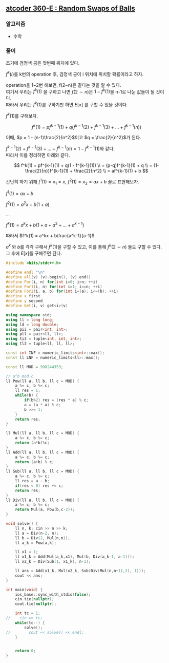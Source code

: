 ## [atcoder 360-E : Random Swaps of Balls](https://atcoder.jp/contests/abc360/tasks/abc360_e)

### 알고리즘

- 수학

### 풀이

초기에 검정색 공은 첫번째 위치에 있다.

$f^k(i)$를 k번의 operation 후, 검정색 공이 i 위치에 위치할 확률이라고 하자.

operation을 1~2번 해보면, f(2\~n)은 같다는 것을 알 수 있다.  
여기서 우리는 $f^k(1)$ 을 구하고 나면 $f(2 \sim n)$은 $1-f^k(1)$을 n-1로 나눈 값들이 될 것이다.  
따라서 우리는 $f^k(1)$를 구하기만 하면 $E[x]$ 를 구할 수 있을 것이다.  

$f^k(1)$를 구해보자.  

$$
f^k(1) = pf^{k-1}(1) + q(f^{k-1}(2) + f^{k-1}(3) + ... + f^{k-1}(n))
$$

이때, $p = 1 - (n-1)\frac{2}{n^2}$이고 $q = \frac{2}{n^2}$가 된다.  

$f^{k-1}(2) + f^{k-1}(3) + ... + f^{k-1}(n) = 1 - f^{k-1}(1)$와 같다.  
따라서 이를 정리하면 아래와 같다.

$$
f^k(1) = pf^{k-1}(1) + q(1 - f^{k-1}(1)) \\
= (p-q)f^{k-1}(1) + q \\
= (1-\frac{2}{n})f^{k-1}(1) + \frac{2}{n^2} \\
= af^{k-1}(1) + b 
$$

간단히 하기 위해 $f^1(1) = x_1 = x$, $f^2(1) = x_2 = ax + b$ 꼴로 표현해보자.  

$f^{1}(1) = ax + b$  

$f^2(1) = a^2x + b(1+a)$

...

$f^k(1) = a^kx + b(1+a+a^2+...+a^{k-1})$

따라서 $f^k(1) = a^kx + b\frac{a^k-1}{a-1}$  

$a^k$ 와 $b$를 각각 구해서 $f^k(1)$을 구할 수 있고, 이를 통해 $f^k(2 \sim n)$ 들도 구할 수 있다.  
그 후에 $E[x]$를 구해주면 된다.  


```cpp
#include <bits/stdc++.h>

#define endl "\n"
#define all(v) (v).begin(), (v).end()
#define For(i, n) for(int i=0; i<n; ++i)
#define For1(i, n) for(int i=1; i<=n; ++i)
#define For2(i, a, b) for(int i=(a); i<=(b); ++i)
#define x first
#define y second
#define Get(i, v) get<i>(v)

using namespace std;
using ll = long long;
using ld = long double;
using pii = pair<int, int>;
using pll = pair<ll, ll>;
using ti3 = tuple<int, int, int>;
using tl3 = tuple<ll, ll, ll>;

const int INF = numeric_limits<int>::max();
const ll LNF = numeric_limits<ll>::max();

const ll MOD = 998244353;

// a^b mod c
ll Pow(ll a, ll b, ll c = MOD) {
    a %= c, b %= c;
    ll res = 1;
    while(b) {
        if(b%2) res = (res * a) % c;
        a = (a * a) % c;
        b >>= 1;
    }
    return res;
}

ll Mul(ll a, ll b, ll c = MOD) {
    a %= c, b %= c;
    return (a*b)%c;
}
ll Add(ll a, ll b, ll c = MOD) {
    a %= c, b %= c;
    return (a+b) % c;
}
ll Sub(ll a, ll b, ll c = MOD) {
    a %= c, b %= c;
    ll res = a - b;
    if(res < 0) res += c;
    return res;
}
ll Div(ll a, ll b, ll c = MOD) {
    a %= c; b %= c;
    return Mul(a, Pow(b,c-2));
}

void solve() {
    ll n, k; cin >> n >> k;
    ll a = Div(n-2, n);
    ll b = Div(2, Mul(n,n));
    ll a_k = Pow(a,k);

    ll x1 = 1;
    ll x1_k = Add(Mul(a_k,x1), Mul(b, Div(a_k-1, a-1)));
    ll x2_k = Div(Sub(1, x1_k), n-1);

    ll ans = Add(x1_k, Mul(x2_k, Sub(Div(Mul(n,n+1),2), 1)));
    cout << ans;
}

int main(void) {
    ios_base::sync_with_stdio(false);
    cin.tie(nullptr);
    cout.tie(nullptr);

    int tc = 1;
//    cin >> tc;
    while(tc--) {
        solve();
//        cout << solve() << endl;
    }


    return 0;
}
```
